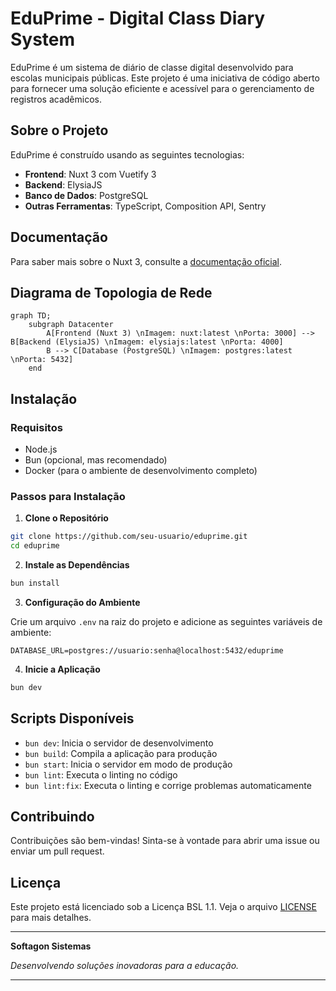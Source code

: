 # EduPrime - Digital Class Diary System

EduPrime é um sistema de diário de classe digital desenvolvido para escolas municipais públicas. Este projeto é uma iniciativa de código aberto para fornecer uma solução eficiente e acessível para o gerenciamento de registros acadêmicos.

## Sobre o Projeto

EduPrime é construído usando as seguintes tecnologias:
- **Frontend**: Nuxt 3 com Vuetify 3
- **Backend**: ElysiaJS
- **Banco de Dados**: PostgreSQL
- **Outras Ferramentas**: TypeScript, Composition API,  Sentry

## Documentação

Para saber mais sobre o Nuxt 3, consulte a [documentação oficial](https://nuxt.com/docs/getting-started/introduction).

## Diagrama de Topologia de Rede

```mermaid
graph TD;
    subgraph Datacenter
        A[Frontend (Nuxt 3) \nImagem: nuxt:latest \nPorta: 3000] --> B[Backend (ElysiaJS) \nImagem: elysiajs:latest \nPorta: 4000]
        B --> C[Database (PostgreSQL) \nImagem: postgres:latest \nPorta: 5432]
    end
```

## Instalação

### Requisitos

- Node.js
- Bun (opcional, mas recomendado)
- Docker (para o ambiente de desenvolvimento completo)

### Passos para Instalação

1. **Clone o Repositório**

```bash
git clone https://github.com/seu-usuario/eduprime.git
cd eduprime
```

2. **Instale as Dependências**

```bash
bun install
```

3. **Configuração do Ambiente**

Crie um arquivo `.env` na raiz do projeto e adicione as seguintes variáveis de ambiente:

```env
DATABASE_URL=postgres://usuario:senha@localhost:5432/eduprime
```

4. **Inicie a Aplicação**

```bash
bun dev
```

## Scripts Disponíveis

- `bun dev`: Inicia o servidor de desenvolvimento
- `bun build`: Compila a aplicação para produção
- `bun start`: Inicia o servidor em modo de produção
- `bun lint`: Executa o linting no código
- `bun lint:fix`: Executa o linting e corrige problemas automaticamente

## Contribuindo

Contribuições são bem-vindas! Sinta-se à vontade para abrir uma issue ou enviar um pull request.

## Licença

Este projeto está licenciado sob a Licença BSL 1.1. Veja o arquivo [LICENSE](LICENSE) para mais detalhes.

---

**Softagon Sistemas**

*Desenvolvendo soluções inovadoras para a educação.*

---
